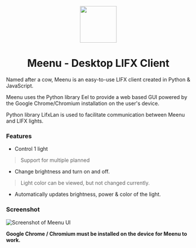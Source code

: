 <div align="center">
  <img src="https://cdn.lukepring.co.uk/meenu/newlogo.png" width="100px">
  <h1>Meenu - Desktop LIFX Client</h1>
</div>

Named after a cow, Meenu is an easy-to-use LIFX client created in Python & JavaScript. 

Meenu uses the Python library Eel to provide a web based GUI powered by the Google Chrome/Chromium installation on the user's device.

Python library LifxLan is used to facilitate communication between Meenu and LIFX lights.

### Features

- Control 1 light 
> Support for multiple planned
- Change brightness and turn on and off.
> Light color can be viewed, but not changed currently.
- Automatically updates brightness, power & color of the light.

### Screenshot
![Screenshot of Meenu UI](https://cdn.lukepring.co.uk/meenu/Screenshot1.png)

**Google Chrome /  Chromium must be installed on the device for Meenu to work.**
